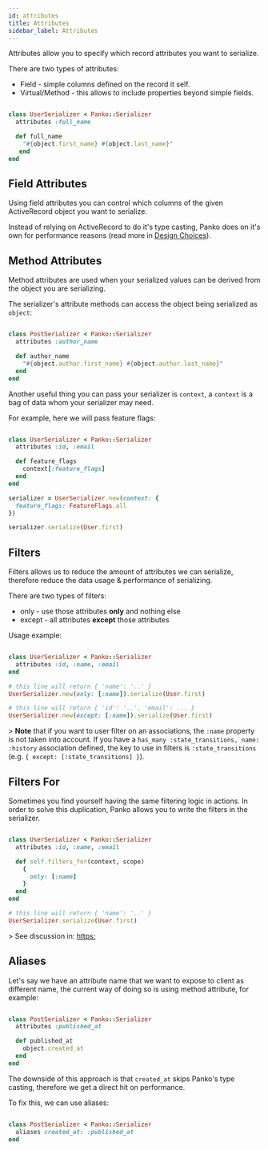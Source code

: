 ```yaml
---
id: attributes
title: Attributes
sidebar_label: Attributes
---
```

Attributes allow you to specify which record attributes you want to serialize.

There are two types of attributes:

-   Field - simple columns defined on the record it self.
-   Virtual/Method - this allows to include properties beyond simple fields.

```ruby

class UserSerializer < Panko::Serializer
  attributes :full_name

  def full_name
    "#{object.first_name} #{object.last_name}"
   end
end

```

## Field Attributes

Using field attributes you can control which columns of the given ActiveRecord object you want to serialize.

Instead of relying on ActiveRecord to do it's type casting, Panko does on it's own for performance reasons (read more in [Design Choices](design-choices.md#type-casting)).

## Method Attributes

Method attributes are used when your serialized values can be derived from the object you are serializing.

The serializer's attribute methods can access the object being serialized as `object`:

```ruby

class PostSerializer < Panko::Serializer
  attributes :author_name

  def author_name
    "#{object.author.first_name} #{object.author.last_name}"
  end
end

```

Another useful thing you can pass your serializer is `context`, a `context` is a bag of data whom your serializer may need.

For example, here we will pass feature flags:

```ruby

class UserSerializer < Panko::Serializer
  attributes :id, :email

  def feature_flags
    context[:feature_flags]
  end
end

serializer = UserSerializer.new(context: {
  feature_flags: FeatureFlags.all
})

serializer.serialize(User.first)

```

## Filters

Filters allows us to reduce the amount of attributes we can serialize, therefore reduce the data usage & performance of serializing.

There are two types of filters:

-   only - use those attributes **only** and nothing else
-   except - all attributes **except** those attributes

Usage example:

```ruby

class UserSerializer < Panko::Serializer
  attributes :id, :name, :email
end

# this line will return { 'name': '..' }
UserSerializer.new(only: [:name]).serialize(User.first)

# this line will return { 'id': '..', 'email': ... }
UserSerializer.new(except: [:name]).serialize(User.first)

```

&gt; **Note** that if you want to user filter on an associations, the `:name` property is not taken into account.
If you have a `has_many :state_transitions, name: :history` association defined, the key to use in filters is 
`:state_transitions` (e.g. `{ except: [:state_transitions] }`).

## Filters For

Sometimes you find yourself having the same filtering logic in actions. In order to
solve this duplication, Panko allows you to write the filters in the serializer.

```ruby

class UserSerializer < Panko::Serializer
  attributes :id, :name, :email

  def self.filters_for(context, scope)
    {
      only: [:name]
    }
  end
end

# this line will return { 'name': '..' }
UserSerializer.serialize(User.first)

```

&gt; See discussion in: [https:](https://github.com/yosiat/panko_serializer/issues/16)

## Aliases

Let's say we have an attribute name that we want to expose to client as different name, the current way of doing so is using method attribute, for example:

```ruby

class PostSerializer < Panko::Serializer
  attributes :published_at

  def published_at
    object.created_at
  end
end

```

The downside of this approach is that `created_at` skips Panko's type casting, therefore we get a direct hit on performance.

To fix this, we can use aliases:

```ruby

class PostSerializer < Panko::Serializer
  aliases created_at: :published_at
end

```

